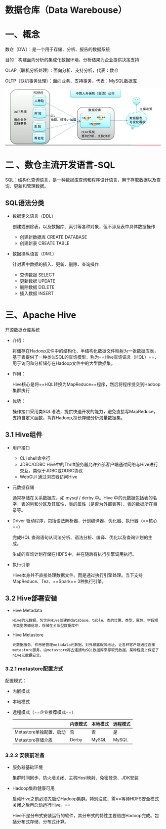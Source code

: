 # 数据仓库（Data Warebouse）

# 一、概念

数仓（DW）：是一个用于存储、分析、报告的数据系统

目的：构建面向分析的集成化数据环境，分析结果为企业提供决策支持

OLAP（联机分析处理）：面向分析、支持分析，代表：数仓

OLTP（联机事务处理）：面向业务、支持事务，代表：MySQL数据库  

![image-20221024164302301](imge/数仓学习.assets/image-20221024164302301.png)

# 二 、数仓主流开发语言-SQL

SQL：结构化查询语言，是一种数据库查询和程序设计语言，用于存取数据以及查询、更新和管理数据。

## SQL语法分类

- 数据定义语言（DDL）

  创建或删除表，以及数据库、索引等各种对象，但不涉及表中具体数据操作

  - 创建新数据库	CREATE DATABASE
  - 创建新表  CREATE TABLE

- 数据操纵语言（DML）

  针对表中数据的插入、更新、删除、查询操作

  - 查询数据   SELECT
  - 更新数据   UPDATE
  - 删除数据   DELETE
  - 插入数据   INSERT

# 三、Apache Hive

开源数据仓库系统

- 介绍：

  将储存在Hadoop文件中的结构化、半结构化数据文件映射为一张数据库表，基于表提供了一种类似SQL的查询模型，称为==Hive查询语言（HQL）==，用于访问和分析储存在Hadoop文件中的大型数据集。

- 作用：

  Hive核心是将==HQL转换为MapReduce==程序，然后将程序提交到Hadoop集群执行

- 优势：

  操作接口采用类SQL语法，提供快速开发的能力，避免直接写MapReduce，支持自定义函数，背靠Hadoop,擅长存储分析海量数据集。

## 3.1 Hive组件

- 用户接口
  - CLI  shell命令行
  - JDBC/ODBC  Hive中的Thrift服务器允许外部客户端通过网络与Hive进行交互，类似于JDBC或ODBC协议
  - WebGUI  通过浏览器访问Hive

- 元数据存储

  通常存储在关系数据库，如 mysql / derby 中。Hive 中的元数据包括表的名字，表的列和分区及其属性，表的属性（是否为外部表等），表的数据所在目录等。

- Driver 驱动程序，包括语法解析器、计划编译器、优化器、执行器（==核心==）

  完成HQL 查询语句从词法分析、语法分析、编译、优化以及查询计划的生成。

  生成的查询计划存储在HDFS中，并在随后有执行引擎调用执行。

- 执行引擎

  Hive本身并不直接处理数据文件。而是通过执行引擎处理。当下支持MapReduce、Tez、==Spark== 3种执行引擎。

## 3.2 Hive部署安装

- Hive Metadata

  ```
  Hive的元数据，包含用Hive创建的database、table、表的位置、类型、属性、字段顺序类型等辕信息，存储在关系型数据库中
  ```

- Hive Metastore

  ```
  元数据服务，作用是管理metadata元数据，对外暴露服务地址，让各种客户端通过连接metastore服务，由metastore再去连接MySQL数据库来存取元数据，某种程度上保证了hive元数据安全。
  ```

### 3.2.1 metastore配置方式

配置模式：

- 内嵌模式

- 本地模式

- 远程模式（==企业推荐模式==）

  |                         | 内嵌模式 | 本地模式 | 远程模式 |
  | ----------------------- | -------- | -------- | -------- |
  | Metastore单独配置、启动 | 否       | 否       | 是       |
  | Metastore存储介质       | Derby    | MySQL    | MySQL    |

### 3.2.2 安装前准备

- 服务器基础环境

  集群时间同步、防火墙关闭、主机Host映射、免密登录、JDK安装

- Hadoop集群健康可用

  启动Hive之前必须先启动Hadoop集群。特别注意，需==等待HDFS安全模式关闭之后再启动运行Hive。==

  Hive不是分布式安装运行的软件，其分布式的特性主要借由Hadoop完成。包括分布式存储、分布式计算。



